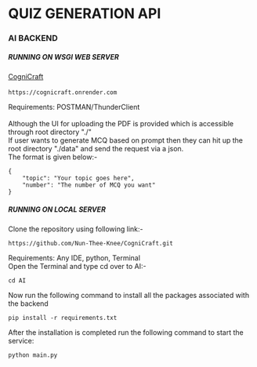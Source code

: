 ﻿# QUIZ GENERATION API

<h3>AI BACKEND</h3>

<h5>RUNNING ON WSGI WEB SERVER</h5>

[CogniCraft](https://cognicraft.onrender.com)
<br>
<br>
``
https://cognicraft.onrender.com
``

Requirements: POSTMAN/ThunderClient
<br>
<br>
Although the UI for uploading the PDF is provided which is accessible
through root directory "./"
<br>
If user wants to generate MCQ based on prompt then they can 
hit up the root directory "./data" and send the request via a json. 
<br>
The format is given below:-
```bazaar
{
    "topic": "Your topic goes here",
    "number": "The number of MCQ you want"
}
```
<h5>RUNNING ON LOCAL SERVER</h5>
Clone the repository using following link:-
<br>

``
https://github.com/Nun-Thee-Knee/CogniCraft.git
``

Requirements: Any IDE, python, Terminal
<br>
Open the Terminal and type cd over to AI:-
```shell
cd AI
```
Now run the following command to install all the packages associated
with the backend
<br>

```shell
pip install -r requirements.txt
```

After the installation is completed run the following command to start the service:
<br>
```shell
python main.py
```
